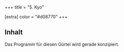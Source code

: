 +++
title = "5. Kyo"

[extra]
color = "#d08770"
+++

## Inhalt

Das Programm für diesen Gürtel wird gerade konzipiert. 
